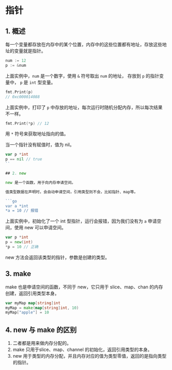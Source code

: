 # 指针

## 1. 概述

每一个变量都存放在内存中的某个位置，内存中的这些位置都有地址，存放这些地址的变量就是指针。

```go
num := 12
p := &num
```

上面实例中，`num` 是一个数字，使用 `&` 符号取出 `num` 的地址， 存放到 `p` 的指针变量中， `p` 是 `int` 型变量。

```go
fmt.Print(p) 
// 0xc000014088
```

上面实例中，打印了 `p` 中存放的地址，每次运行时随机分配内存，所以每次结果不一样。

```go
fmt.Print(*p) // 12
```

用 `*` 符号来获取地址指向的值。

当一个指针没有赋值时，值为 nil。

```go
var p *int
p == nil // true
``

## 2. new

new 是一个函数，用于向内存申请空间。

值类型数据在声明时，会自动申请空间，引用类型则不会，比如指针、map等。

```go
var a *int
*a = 10 // 报错
```

上面实例中，初始化了一个 int 型指针，运行会报错，因为我们没有为 `a` 申请空间，使用 new 可以申请空间。

```go
var p *int
p = new(int)
*p = 10 // 正确
```

new 方法会返回该类型的指针，参数是创建的类型。

## 3. make

make 也是申请空间的函数，不同于 new，它只用于 slice、map、chan 的内存创建，返回引用类型本身。

```go
var myMap map[string]int
myMap = make(map[string]int, 10)
myMap["apple"] = 10
```

## 4. new 与 make 的区别

1. 二者都是用来做内存分配的。
2. make 只用于slice、map、channel 的初始化，返回引用类型的本身。
3. new 用于类型的内存分配，并且内存对应的值为类型零值，返回的是指向类型的指针。

<comment-comment/> 
